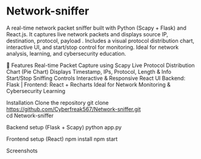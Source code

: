 # Network-sniffer
A real-time network packet sniffer built with Python (Scapy + Flask) and React.js. It captures live network packets and displays source IP, destination, protocol, payload . Includes a visual protocol distribution chart, interactive UI, and start/stop control for monitoring. Ideal for network analysis, learning, and cybersecurity education.

🚀 Features
Real-time Packet Capture using Scapy
Live Protocol Distribution Chart (Pie Chart)
Displays Timestamp, IPs, Protocol, Length & Info
Start/Stop Sniffing Controls
Interactive & Responsive React UI
Backend: Flask | Frontend: React + Recharts
Ideal for Network Monitoring & Cybersecurity Learning

Installation 
Clone the repository
  git clone https://github.com/Cyberfreak567/Network-sniffer.git  
  cd Network-sniffer

Backend setup (Flask + Scapy)
  python app.py 

Frontend setup (React)
  npm install 
  npm start

Screenshots

    
